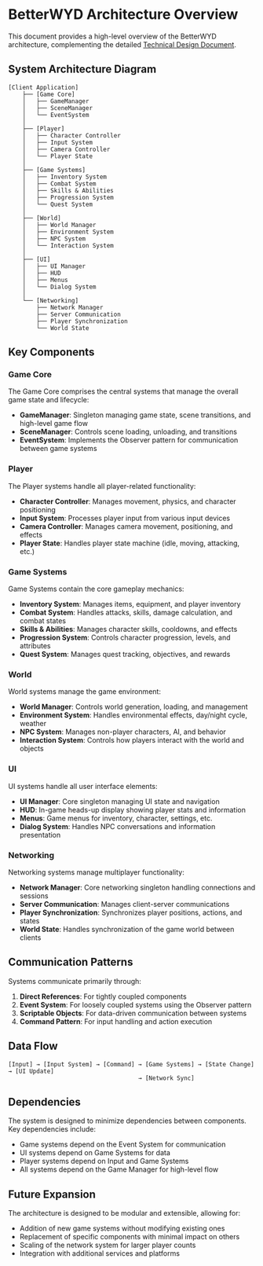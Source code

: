 # BetterWYD Architecture Overview

This document provides a high-level overview of the BetterWYD architecture, complementing the detailed [Technical Design Document](../TechnicalDesignDocument.md).

## System Architecture Diagram

```
[Client Application]
    ├── [Game Core]
    │   ├── GameManager
    │   ├── SceneManager
    │   └── EventSystem
    │
    ├── [Player]
    │   ├── Character Controller
    │   ├── Input System
    │   ├── Camera Controller
    │   └── Player State
    │
    ├── [Game Systems]
    │   ├── Inventory System
    │   ├── Combat System
    │   ├── Skills & Abilities
    │   ├── Progression System
    │   └── Quest System
    │
    ├── [World]
    │   ├── World Manager
    │   ├── Environment System
    │   ├── NPC System
    │   └── Interaction System
    │
    ├── [UI]
    │   ├── UI Manager
    │   ├── HUD
    │   ├── Menus
    │   └── Dialog System
    │
    └── [Networking]
        ├── Network Manager
        ├── Server Communication
        ├── Player Synchronization
        └── World State
```

## Key Components

### Game Core

The Game Core comprises the central systems that manage the overall game state and lifecycle:

- **GameManager**: Singleton managing game state, scene transitions, and high-level game flow
- **SceneManager**: Controls scene loading, unloading, and transitions
- **EventSystem**: Implements the Observer pattern for communication between game systems

### Player

The Player systems handle all player-related functionality:

- **Character Controller**: Manages movement, physics, and character positioning
- **Input System**: Processes player input from various input devices
- **Camera Controller**: Manages camera movement, positioning, and effects
- **Player State**: Handles player state machine (idle, moving, attacking, etc.)

### Game Systems

Game Systems contain the core gameplay mechanics:

- **Inventory System**: Manages items, equipment, and player inventory
- **Combat System**: Handles attacks, skills, damage calculation, and combat states
- **Skills & Abilities**: Manages character skills, cooldowns, and effects
- **Progression System**: Controls character progression, levels, and attributes
- **Quest System**: Manages quest tracking, objectives, and rewards

### World

World systems manage the game environment:

- **World Manager**: Controls world generation, loading, and management
- **Environment System**: Handles environmental effects, day/night cycle, weather
- **NPC System**: Manages non-player characters, AI, and behavior
- **Interaction System**: Controls how players interact with the world and objects

### UI

UI systems handle all user interface elements:

- **UI Manager**: Core singleton managing UI state and navigation
- **HUD**: In-game heads-up display showing player stats and information
- **Menus**: Game menus for inventory, character, settings, etc.
- **Dialog System**: Handles NPC conversations and information presentation

### Networking

Networking systems manage multiplayer functionality:

- **Network Manager**: Core networking singleton handling connections and sessions
- **Server Communication**: Manages client-server communications
- **Player Synchronization**: Synchronizes player positions, actions, and states
- **World State**: Handles synchronization of the game world between clients

## Communication Patterns

Systems communicate primarily through:

1. **Direct References**: For tightly coupled components
2. **Event System**: For loosely coupled systems using the Observer pattern
3. **Scriptable Objects**: For data-driven communication between systems
4. **Command Pattern**: For input handling and action execution

## Data Flow

```
[Input] → [Input System] → [Command] → [Game Systems] → [State Change] → [UI Update]
                                     → [Network Sync]
```

## Dependencies

The system is designed to minimize dependencies between components. Key dependencies include:

- Game systems depend on the Event System for communication
- UI systems depend on Game Systems for data
- Player systems depend on Input and Game Systems
- All systems depend on the Game Manager for high-level flow

## Future Expansion

The architecture is designed to be modular and extensible, allowing for:

- Addition of new game systems without modifying existing ones
- Replacement of specific components with minimal impact on others
- Scaling of the network system for larger player counts
- Integration with additional services and platforms